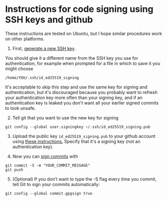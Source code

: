 # Instructions for code signing using SSH keys and github

These instructions are tested on Ubuntu, but I hope similar procedures work on other platforms.

1. First, [generate a new SSH key](https://docs.github.com/en/authentication/connecting-to-github-with-ssh/generating-a-new-ssh-key-and-adding-it-to-the-ssh-agent#generating-a-new-ssh-key).

You should give it a different name from the SSH key you use for authentication, for example when prompted for a file in which to save it you might choose
```
/home/YOU/.ssh/id_ed25519_signing
```

It's acceptable to skip this step and use the same key for signing and authentication, but it's discouraged because you probably want to refresh your authentication key more often than your signing key, and if an authentication key is leaked you don't want all your earlier signed
commits to look unsafe.

2. Tell git that you want to use the new key for signing
```
git config --global user.signingkey ~/.ssh/id_ed25519_signing.pub
```

3. Upload the public key `id_ed25519_signing.pub` to your github account using [these instructions.](https://docs.github.com/en/authentication/connecting-to-github-with-ssh/adding-a-new-ssh-key-to-your-github-account) Specify that it's a signing key (not an authentication key).

4. Now you can [sign commits](https://docs.github.com/en/authentication/managing-commit-signature-verification/signing-commits) with
```
git commit -S -m "YOUR_COMMIT_MESSAGE"
git push

```

5. (Optional) If you don’t want to type the -S flag every time you commit, tell Git to sign your commits automatically:
```
git config --global commit.gpgsign true
```